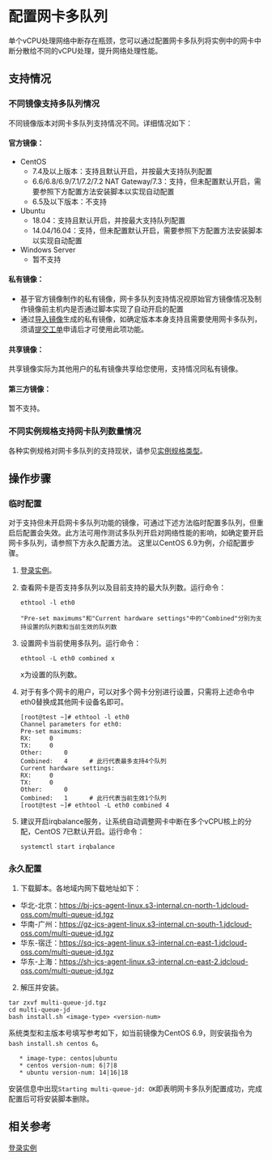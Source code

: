 # 配置网卡多队列

单个vCPU处理网络中断存在瓶颈，您可以通过配置网卡多队列将实例中的网卡中断分散给不同的vCPU处理，提升网络处理性能。

## 支持情况

### 不同镜像支持多队列情况
不同镜像版本对网卡多队列支持情况不同。详细情况如下：

#### 官方镜像：

* CentOS
  * 7.4及以上版本：支持且默认开启，并按最大支持队列配置
  * 6.6/6.8/6.9/7.1/7.2/7.2 NAT Gateway/7.3：支持，但未配置默认开启，需要参照下方配置方法安装脚本以实现自动配置
  * 6.5及以下版本：不支持
* Ubuntu
  * 18.04：支持且默认开启，并按最大支持队列配置
  * 14.04/16.04：支持，但未配置默认开启，需要参照下方配置方法安装脚本以实现自动配置
* Windows Server
  * 暂不支持

#### 私有镜像：

* 基于官方镜像制作的私有镜像，网卡多队列支持情况视原始官方镜像情况及制作镜像前主机内是否通过脚本实现了自动开启的配置
* 通过[导入镜像](../Image/Import-Private-Image.md)生成的私有镜像，如确定版本本身支持且需要使用网卡多队列，须请[提交工单](https://ticket.jdcloud.com/applyorder/submit)申请后才可使用此项功能。

#### 共享镜像：

共享镜像实际为其他用户的私有镜像共享给您使用，支持情况同私有镜像。

#### 第三方镜像：

暂不支持。

### 不同实例规格支持网卡队列数量情况

各种实例规格对网卡多队列的支持现状，请参见[实例规格类型](../../Introduction/Instance-Type-Family.md)。

## 操作步骤

### 临时配置
对于支持但未开启网卡多队列功能的镜像，可通过下述方法临时配置多队列，但重启后配置会失效。此方法可用作测试多队列开启对网络性能的影响，如确定要开启网卡多队列，请参照下方永久配置方法。
这里以CentOS 6.9为例，介绍配置步骤。

1. [登录实例](../../Getting-Start-Linux/Connect-to-Linux-Instance.md)。
2. 查看网卡是否支持多队列以及目前支持的最大队列数。运行命令：
	
	`ethtool -l eth0`
	
       "Pre-set maximums"和"Current hardware settings"中的"Combined"分别为支持设置的队列数和当前生效的队列数
	
3. 设置网卡当前使用多队列。运行命令：

	`ethtool -L eth0 combined x`
	
	x为设置的队列数。
	
4. 对于有多个网卡的用户，可以对多个网卡分别进行设置，只需将上述命令中eth0替换成其他网卡设备名即可。

	```
	[root@test ~]# ethtool -l eth0
	Channel parameters for eth0:
	Pre-set maximums:
	RX:		0
	TX:		0
	Other:		0
	Combined:	4      # 此行代表最多支持4个队列
	Current hardware settings:
	RX:		0
	TX:		0
	Other:		0
	Combined:	1      # 此行代表当前生效1个队列
	[root@test ~]# ethtool -L eth0 combined 4
	```
	
3. 建议开启irqbalance服务，让系统自动调整网卡中断在多个vCPU核上的分配，CentOS 7已默认开启。运行命令：
	
	`systemctl start irqbalance `
	
### 永久配置	
1. 下载脚本。各地域内网下载地址如下：
* 华北-北京：https://bj-jcs-agent-linux.s3-internal.cn-north-1.jdcloud-oss.com/multi-queue-jd.tgz
* 华南-广州：https://gz-jcs-agent-linux.s3-internal.cn-south-1.jdcloud-oss.com/multi-queue-jd.tgz
* 华东-宿迁：https://sq-jcs-agent-linux.s3-internal.cn-east-1.jdcloud-oss.com/multi-queue-jd.tgz
* 华东-上海：https://sh-jcs-agent-linux.s3-internal.cn-east-2.jdcloud-oss.com/multi-queue-jd.tgz

2. 解压并安装。
```
tar zxvf multi-queue-jd.tgz
cd multi-queue-jd
bash install.sh <image-type> <version-num>
```

   系统类型和主版本号填写参考如下，如当前镜像为CentOS 6.9，则安装指令为`bash install.sh centos 6`。

       * image-type: centos|ubuntu 
       * centos version-num: 6|7|8
       * ubuntu version-num: 14|16|18

  安装信息中出现`Starting multi-queue-jd: OK`即表明网卡多队列配置成功，完成配置后可将安装脚本删除。
  
## 相关参考

[登录实例](../../Getting-Start-Linux/Connect-to-Linux-Instance.md)


